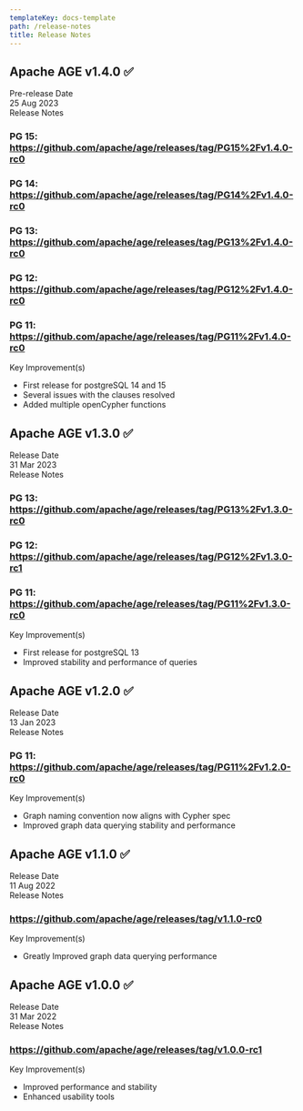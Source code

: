 ```yaml
---
templateKey: docs-template
path: /release-notes
title: Release Notes
---
```

<div class="ReleaseBox">

<section>

## Apache AGE v1.4.0 ✅

Pre-release Date\
25 Aug 2023\
Release Notes

</section>

<section>

### PG 15: <https://github.com/apache/age/releases/tag/PG15%2Fv1.4.0-rc0>
### PG 14: <https://github.com/apache/age/releases/tag/PG14%2Fv1.4.0-rc0>
### PG 13: <https://github.com/apache/age/releases/tag/PG13%2Fv1.4.0-rc0>
### PG 12: <https://github.com/apache/age/releases/tag/PG12%2Fv1.4.0-rc0>
### PG 11: <https://github.com/apache/age/releases/tag/PG11%2Fv1.4.0-rc0>

</section>

<section>

Key Improvement(s)
- First release for postgreSQL 14 and 15
- Several issues with the clauses resolved
- Added multiple openCypher functions

</section>

</div>

<div class="ReleaseBox">

<section>

## Apache AGE v1.3.0 ✅

Release Date\
31 Mar 2023\
Release Notes

</section>

<section>

### PG 13: <https://github.com/apache/age/releases/tag/PG13%2Fv1.3.0-rc0>
### PG 12: <https://github.com/apache/age/releases/tag/PG12%2Fv1.3.0-rc1>
### PG 11: <https://github.com/apache/age/releases/tag/PG11%2Fv1.3.0-rc0>

</section>

<section>

Key Improvement(s)
- First release for postgreSQL 13
- Improved stability and performance of queries

</section>

</div>

<div class="ReleaseBox">

<section>

## Apache AGE v1.2.0 ✅

Release Date\
13 Jan 2023\
Release Notes

</section>

<section>

### PG 11: <https://github.com/apache/age/releases/tag/PG11%2Fv1.2.0-rc0>

</section>

<section>

Key Improvement(s)
- Graph naming convention now aligns with Cypher spec
- Improved graph data querying stability and performance

</section>

</div>

<div class="ReleaseBox">

<section>

## Apache AGE v1.1.0 ✅

Release Date\
11 Aug 2022\
Release Notes

</section>

<section>

### <https://github.com/apache/age/releases/tag/v1.1.0-rc0>

</section>

<section>

Key Improvement(s)
- Greatly Improved graph data querying performance

</section>

</div>

<div class="ReleaseBox">

<section>

## Apache AGE v1.0.0 ✅

Release Date\
31 Mar 2022\
Release Notes

</section>

<section>

### <https://github.com/apache/age/releases/tag/v1.0.0-rc1>

</section>

<section>

Key Improvement(s)
- Improved performance and stability
- Enhanced usability tools

</section>

</div>